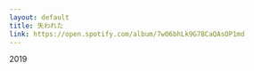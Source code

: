 ```yaml
---
layout: default
title: 失われた 
link: https://open.spotify.com/album/7w06bhLk9G7BCaQAsOP1md
---
```

2019
